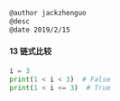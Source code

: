 ```markdown
@author jackzhenguo
@desc 
@date 2019/2/15
```

#### 13 链式比较

```python
i = 3
print(1 < i < 3)  # False
print(1 < i <= 3)  # True
```
